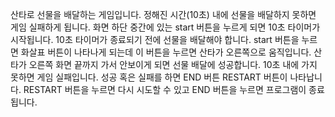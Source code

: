 산타로 선물을 배달하는 게임입니다. 
정해진 시간(10초) 내에 선물을 배달하지 못하면 게임 실패하게 됩니다. 
화면 하단 중간에 있는 start 버튼을 누르게 되면 10초 타이머가 시작됩니다.
10초 타이머가 종료되기 전에 선물을 배달해야 합니다.
start 버튼을 누르면 화살표 버튼이 나타나게 되는데 이 버튼을 누르면 산타가 오른쪽으로 움직입니다.
산타가 오른쪽 화면 끝까지 가서 안보이게 되면 선물 배달에 성공합니다.
10초 내에 가지 못하면 게임 실패입니다.
성공 혹은 실패를 하면 END 버튼 RESTART 버튼이 나타납니다. 
RESTART 버튼을 누르면 다시 시도할 수 있고 END 버튼을 누르면 프로그램이 종료됩니다. 
